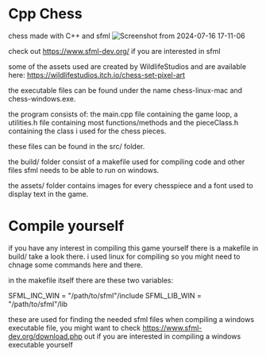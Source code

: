 # Cpp Chess
chess made with C++ and sfml
![Screenshot from 2024-07-16 17-11-06](https://github.com/user-attachments/assets/bc3b9ffb-0020-42cc-aa64-2a214d9df631)

check out https://www.sfml-dev.org/ if you are interested in sfml

some of the assets used are created by WildlifeStudios and are available here:
https://wildlifestudios.itch.io/chess-set-pixel-art

the executable files can be found under the name chess-linux-mac and chess-windows.exe.

the program consists of:
the main.cpp file containing the game loop,
a utilities.h file containing most functions/methods and
the pieceClass.h containing the class i used for the chess pieces.

these files can be found in the src/ folder.

the build/ folder consist of a makefile used for compiling code and other files sfml needs to be able to run on windows.

the assets/ folder contains images for every chesspiece and a font used to display text in the game.

# Compile yourself
if you have any interest in compiling this game yourself there is a makefile in build/ take a look there.
i used linux for compiling so you might need to chnage some commands here and there.

in the makefile itself there are these two variables:

SFML_INC_WIN = "/path/to/sfml"/include
SFML_LIB_WIN = "/path/to/sfml"/lib

these are used for finding the needed sfml files when compiling a windows executable file, you might want to check https://www.sfml-dev.org/download.php out if you are interested in compiling a windows executable yourself


